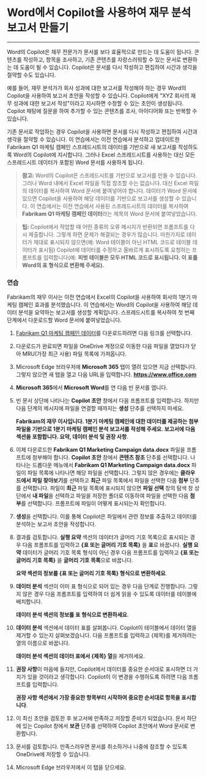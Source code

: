# Word에서 Copilot을 사용하여 재무 분석 보고서 만들기
---
Word의 Copilot은 재무 전문가가 문서를 보다 효율적으로 만드는 데 도움이 됩니다. 콘텐츠를 작성하고, 항목을 조사하고, 기존 콘텐츠를 자랑스러워할 수 있는 문서로 변환하는 데 도움이 될 수 있습니다. Copilot은 문서를 다시 작성하고 편집하여 시간과 생각을 절약할 수도 있습니다.

예를 들어, 재무 분석가가 회사 성과에 대한 보고서를 작성해야 하는 경우 Word의 Copilot을 사용하여 보고서 초안을 작성할 수 있습니다. Copilot에게 "XYZ 회사의 재무 성과에 대한 보고서 작성"이라고 지시하면 수정할 수 있는 초안이 생성됩니다. Copilot 채팅에 질문을 하여 추가할 수 있는 콘텐츠를 조사, 아이디어화 또는 반복할 수 있습니다.

기존 문서로 작업하는 경우 Copilot을 사용하면 문서를 다시 작성하고 편집하여 시간과 생각을 절약할 수 있습니다. 이 연습에서는 이전 연습에서 분석하고 업데이트한 Fabrikam Q1 마케팅 캠페인 스프레드시트의 데이터를 기반으로 새 보고서를 작성하도록 Word의 Copilot에 지시합니다. 그러나 Excel 스프레드시트를 사용하는 대신 모든 스프레드시트 데이터가 포함된 Word 문서를 사용하게 됩니다.

> **참고:** Word의 Copilot은 스프레드시트를 기반으로 보고서를 만들 수 있습니다. 그러나 Word 내에서 Excel 파일을 직접 참조할 수는 없습니다. 대신 Excel 파일의 데이터를 복사하여 Word 문서에 붙여넣어야 합니다. 데이터가 Word 문서에 있으면 Copilot을 사용하여 해당 데이터를 기반으로 보고서를 생성할 수 있습니다. 이 연습에서는 이전 연습에서 사용된 스프레드시트의 데이터를 복사하여 **Fabrikam Q1 마케팅 캠페인 데이터**라는 제목의 Word 문서에 붙여넣었습니다.

> **팁:** Copilot에서 작업할 때 어떤 종류의 오류 메시지가 반환되면 프롬프트를 다시 제출합니다. 그렇게 하면 문제가 해결되는 경우가 많습니다. 마찬가지로 데이터가 제대로 표시되지 않으면(예: Word 테이블이 아닌 HTML 코드로 테이블 데이터가 표시됨) Copilot에 데이터를 수정하고 올바르게 표시하도록 요청하는 프롬프트를 입력합니다(예: **피벗 테이블은 모두 HTML 코드로 표시됩니다. 이 표를 Word의 표 형식으로 변환해 주세요).**

### 연습

Fabrikam의 재무 이사는 이전 연습에서 Excel의 Copilot을 사용하여 회사의 1분기 마케팅 캠페인 효과를 분석했습니다. 이 연습에서는 Word의 Copilot을 사용하여 해당 데이터 분석을 요약하는 보고서를 생성할 계획입니다. 스프레드시트를 복사하여 첫 번째 단계에서 다운로드할 Word 문서에 붙여넣었습니다.

1.  [Fabrikam Q1 마케팅 캠페인 데이터](https://edxinteractivepage.blob.core.windows.net/ms-4004/Fabrikam%20Q1%20marketing%20campaign%20data.docx)를 다운로드하려면 다음 링크를 선택합니다.
2.  다운로드가 완료되면 파일을 OneDrive 계정으로 이동한 다음 파일을 열었다가 닫아 MRU(가장 최근 사용) 파일 목록에 가져옵니다.
3.  Microsoft Edge 브라우저에 **Microsoft 365** 탭이 열려 있으면 지금 선택합니다. 그렇지 않으면 새 탭을 열고 다음 URL을 입력합니다. **https://www.office.com** 
4.  **Microsoft 365**에서 **Microsoft Word**를 연 다음 빈 문서를 엽니다.
5.  빈 문서 상단에 나타나는 **Copilot 초안** 창에서 다음 프롬프트를 입력합니다. 하지만 다음 단계의 메시지에 파일을 연결할 때까지는 **생성** 단추를 선택하지 마세요.
    
    **Fabrikam의 재무 이사입니다. 1분기 마케팅 캠페인에 대한 데이터를 제공하는 첨부 파일을 기반으로 1분기 마케팅 캠페인 분석 보고서를 작성해 주세요. 보고서에 다음 섹션을 포함합니다. 요약, 데이터 분석 및 권장 사항**.
6.  이제 다운로드한 **Fabrikam Q1 Marketing Campaign data.docx** 파일을 프롬프트에 첨부해야 합니다. **Copilot 초안** 창에서 **콘텐츠 참조** 단추를 선택합니다. 나타나는 드롭다운 메뉴에서 **Fabrikam Q1 Marketing Campaign data.docx** 파일이 파일 목록에 나타나면 해당 파일을 선택합니다. 그렇지 않은 경우에는 **클라우드에서 파일 찾아보기**를 선택하고 **최근** 파일 목록에서 파일을 선택한 다음 **첨부** 단추를 선택합니다. 파일이 **최근** 파일 목록에 표시되지 않으면 **파일 선택** 창의 탐색 창 상단에서 **내 파일**을 선택하고 파일을 저장한 폴더로 이동하여 파일을 선택한 다음 **첨부**를 선택합니다. 프롬프트에 파일이 어떻게 표시되는지 확인합니다.
7.  **생성**을 선택합니다. 이를 통해 Copilot은 파일에서 관련 정보를 추출하고 데이터를 분석하는 보고서 초안을 작성합니다.
8.  결과를 검토합니다. **실행 요약** 섹션의 데이터가 글머리 기호 목록으로 표시되는 경우 다음 프롬프트를 입력하고 **\{표 또는 글머리 기호 목록\}** 을 **표**로 바꿉니다. **실행 요약** 데이터가 글머리 기호 목록 형식이 아닌 경우 다음 프롬프트를 입력하고 **\{표 또는 글머리 기호 목록\}** 을 **글머리 기호 목록**으로 바꿉니다.
    
    **요약 섹션의 정보를 \{표 또는 글머리 기호 목록\} 형식으로 변환하세요**.
9.  **데이터 분석** 섹션이 이미 표 형식으로 되어 있는 경우 다음 단계로 진행합니다. 그렇지 않은 경우 다음 프롬프트를 입력하여 더 쉽게 읽을 수 있도록 데이터를 테이블에 배치합니다.
    
    **데이터 분석 섹션의 정보를 표 형식으로 변환하세요**.
10. **데이터 분석** 섹션에서 데이터 표를 살펴봅니다. Copilot이 테이블에서 데이터 열을 제거할 수 있는지 살펴보겠습니다. 다음 프롬프트를 입력하고 \{제목\}를 제거하려는 열의 이름으로 바꿉니다.
    
    **데이터 분석 섹션의 데이터 표에서 \{제목\} 열**을 제거하세요.
11. **권장 사항**이 마음에 들지만, Copilot에서 데이터를 중요한 순서대로 표시하면 더 가치가 있을 것이라고 생각합니다. Copilot이 이 변경을 수행하도록 하려면 다음 프롬프트를 입력합니다.
    
    **권장 사항 섹션에서 가장 중요한 항목부터 시작하여 중요한 순서대로 항목을 표시합니다**.
12. 이 최신 초안을 검토한 후 보고서에 만족하고 저장할 준비가 되었습니다. 문서 하단에 있는 Copilot 창에서 **보관** 단추를 선택하여 Copilot 초안에서 Word 문서로 변환합니다.
13. 문서를 검토합니다. 만족스러우면 문서를 취소하거나 나중에 참조할 수 있도록 OneDrive에 저장할 수 있습니다.
14. Microsoft Edge 브라우저에서 이 탭을 닫으세요.

